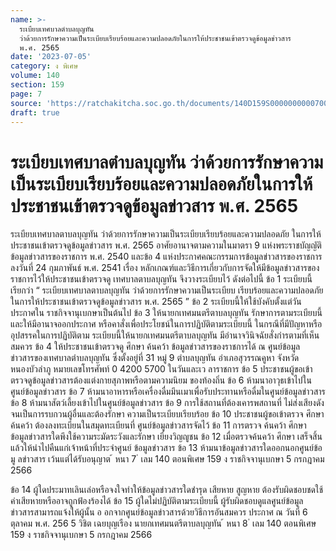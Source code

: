 ```yaml
---
name: >-
  ระเบียบเทศบาลตำบลบุญทัน
  ว่าด้วยการรักษาความเป็นระเบียบเรียบร้อยและความปลอดภัยในการให้ประชาชนเข้าตรวจดูข้อมูลข่าวสาร
  พ.ศ. 2565
date: '2023-07-05'
category: ง พิเศษ
volume: 140
section: 159
page: 7
source: 'https://ratchakitcha.soc.go.th/documents/140D159S0000000000700.pdf'
draft: true
---
```


# ระเบียบเทศบาลตำบลบุญทัน ว่าด้วยการรักษาความเป็นระเบียบเรียบร้อยและความปลอดภัยในการให้ประชาชนเข้าตรวจดูข้อมูลข่าวสาร พ.ศ. 2565

ระเบียบเทศบาลตาบลบุญทัน ว่าด้วยการรักษาความเป็นระเบียบเรียบร้อยและความปลอดภัย ในการให้ประชาชนเข้าตรวจดูข้อมูลข่าวสาร พ.ศ. 2565 อาศัยอานาจตามความในมาตรา 9 แห่งพระราชบัญญัติข้อมูลข่าวสารของราชการ พ.ศ. 2540 และข้อ 4 แห่งประกาศคณะกรรมการข้อมูลข่าวสารของราชการ ลงวันที่ 24 กุมภาพันธ์ พ.ศ. 2541 เรื่อง หลักเกณฑ์และวิธีการเกี่ยวกับการจัดให้มีข้อมูลข่าวสารของราชการไว้ให้ประชาชนเข้าตรวจดู เทศบาลตาบลบุญทัน จึงวางระเบียบไว้ ดังต่อไปนี้ ข้อ 1 ระเบียบนี้เรียกว่า “ ระเบียบเทศบาลตาบลบุญทัน ว่าด้วยการรักษาความเป็นระเบียบ เรียบร้อยและความปลอดภัยในการให้ประชาชนเข้าตรวจดูข้อมูลข่าวสาร พ.ศ. 2565 ” ข้อ 2 ระเบียบนี้ให้ใช้บังคับตั้งแต่วันประกาศใน ราชกิจจานุเบกษาเป็นต้นไป ข้อ 3 ให้นายกเทศมนตรีตาบลบุญทัน รักษาการตามระเบียบนี้และให้มีอานาจออกประกาศ หรือคาสั่งเพื่อประโยชน์ในการปฏิบัติตามระเบียบนี้ ในกรณีที่มีปัญหาหรืออุปสรรคในการปฏิบัติตาม ระเบียบนี้ให้นายกเทศมนตรีตาบลบุญทัน มีอำนาจวินิจฉัยสั่งกำรตามที่เห็นสมควร ข้อ 4 ให้ประชาชนเข้าตรวจดู ศึกษา ค้นคว้า ข้อมูลข่าวสารของราชการได้ ณ ศูนย์ข้อมูล ข่าวสารของเทศบาลตำบลบุญทัน ซึ่งตั้งอยู่ที่ 31 หมู่ 9 ตำบลบุญทัน อำเภอสุวรรณคูหา จังหวัดหนองบัวลำภู หมายเลขโทรศัพท์ 0 4200 5700 ในวันและเว ลาราชการ ข้อ 5 ประชาชนผู้ขอเข้าตรวจดูข้อมูลข่าวสารต้องแต่งกายสุภาพหรือตามความนิยม ของท้องถิ่น ข้อ 6 ห้ามนาอาวุธเข้าไปในศูนย์ข้อมูลข่าวสาร ข้อ 7 ห้ามนาอาหารหรือเครื่องดื่มมึนเมาเพื่อรับประทานหรือดื่มในศูนย์ข้อมูลข่าวสาร ข้อ 8 ห้ามนาสัตว์เลี้ยงเข้าไปในศูนย์ข้อมูลข่าวสาร ข้อ 9 การใช้สถานที่ต้องเคารพสถานที่ ไม่ส่งเสียงดังจนเป็นการรบกวนผู้อื่นและต้องรักษา ความเป็นระเบียบเรียบร้อย ข้อ 10 ประชาชนผู้ขอเข้าตรวจ ศึกษา ค้นคว้า ต้องลงทะเบียนในสมุดทะเบียนที่ ศูนย์ข้อมูลข่าวสารจัดไว้ ข้อ 11 การตรวจ ค้นคว้า ศึกษา ข้อมูลข่าวสารใดพึงใช้ความระมัดระวังและรักษา เยี่ยงวิญญูชน ข้อ 12 เมื่อตรวจค้นคว้า ศึกษา เสร็จสิ้นแล้วให้นำไปคืนแก่เจ้าหน้าที่ประจำศูนย์ ข้อมูลข่าวสาร ข้อ 13 ห้ามนาข้อมูลข่าวสารใดออกนอกศูนย์ข้อมู ลข่าวสาร เว้นแต่ได้รับอนุญาต ้ หนา 7 ่ เลม 140 ตอนพิเศษ 159 ง ราชกิจจานุเบกษา 5 กรกฎาคม 2566

ข้อ 14 ผู้ใดประมาทเลินเล่อหรือจงใจทำให้ข้อมูลข่าวสารใดชำรุด เสียหาย สูญหาย ต้องรับผิดชอบชดใช้ค่าเสียหายหรืออาจถูกฟ้องร้องได้ ข้อ 15 ผู้ใดไม่ปฏิบัติตามระเบียบนี้ ผู้รับผิดชอบดูแลศูนย์ข้อมูลข่าวสารสามารถแจ้งให้ผู้นั้น อ อกจากศูนย์ข้อมูลข่าวสารด้วยวิธีการอันสมควร ประกาศ ณ วันที่ 6 ตุลาคม พ.ศ. 256 5 วิชิต เฉยบุญเรือง นายกเทศมนตรีตาบลบุญทัน ้ หนา 8 ่ เลม 140 ตอนพิเศษ 159 ง ราชกิจจานุเบกษา 5 กรกฎาคม 2566
